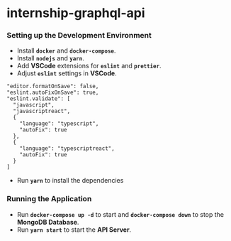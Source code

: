 # internship-graphql-api

### Setting up the Development Environment

* Install **`docker`** and **`docker-compose`**.
* Install **`nodejs`** and **`yarn`**.
* Add **VSCode** extensions for **`eslint`** and **`prettier`**.
* Adjust **`eslint`** settings in **VSCode**.
```
"editor.formatOnSave": false,
"eslint.autoFixOnSave": true,
"eslint.validate": [
  "javascript",
  "javascriptreact",
  {
    "language": "typescript",
    "autoFix": true
  },
  {
    "language": "typescriptreact",
    "autoFix": true
  }
]
```
* Run **`yarn`** to install the dependencies

### Running the Application

* Run **`docker-compose up -d`** to start and **`docker-compose down`** to stop the **MongoDB Database**.
* Run **`yarn start`** to start the **API Server**.